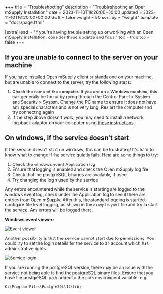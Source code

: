 +++
title = "Troubleshooting"
description = "Troubleshooting an Open mSupply Installation"
date = 2023-11-10T16:20:00+00:00
updated = 2023-11-10T16:20:00+00:00
draft = false
weight = 50
sort_by = "weight"
template = "docs/page.html"

[extra]
lead = "If you're having trouble setting up or working with an Open mSupply installation, consider these updates and fixes."
toc = true
top = false
+++


## If you are unable to connect to the server on your machine
If you have installed Open mSupply client or standalone on your machine, but are unable to connect to the server, try the following steps: 

1. Check the name of the computer. If you are on a Windows machine, this can generally be found by going through the Control Panel > System and Security > System. Change the PC name to ensure it does not have any special characters and is not very long. Restart the computer and try connecting again. 
2. If the step above doesn't work, you may need to install a network loopback adaptor on your computer using [these instructions](https://techhub.hpe.com/eginfolib/networking/docs/sdn/sdnc2_5/5998-7318prog/content/s_sdnc-dev-nw-adapter-install.html). 

## On windows, if the service doesn't start

If the service doesn't start on windows, this can be frustrating! It's hard to know what to change if the service quietly fails. 
Here are some things to try:
1. Check the windows event Application log
2. Ensure that logging is enabled and check the Open mSupply log file
3. Check that the postgreSQL binaries are available, if used
4. Try changing the login used by the service

Any errors encountered while the service is starting are logged to the windows event log, check under the Application log to see if there are entries from Open mSupply. After this, the standard logging is started; configure file level logging, as shown in the `example.yaml` file and try to start the service. Any errors will be logged there.

**Windows event viewer:**

![Event viewer](/docs/introduction/images/event_viewer.png)

Another possibility is that the service cannot start due to permissions. You could try to set the login details for the service to an account which has administrative rights.

![Service login](/docs/introduction/images/service_login.png)

If you are running the postgreSQL version, there may be an issue with the service not being able to find the postgreSQL binary files. Ensure that you have the postgreSQL path added to the `path` environment variable: e.g.

```
C:\Program Files\PostgreSQL\14\lib;
```

